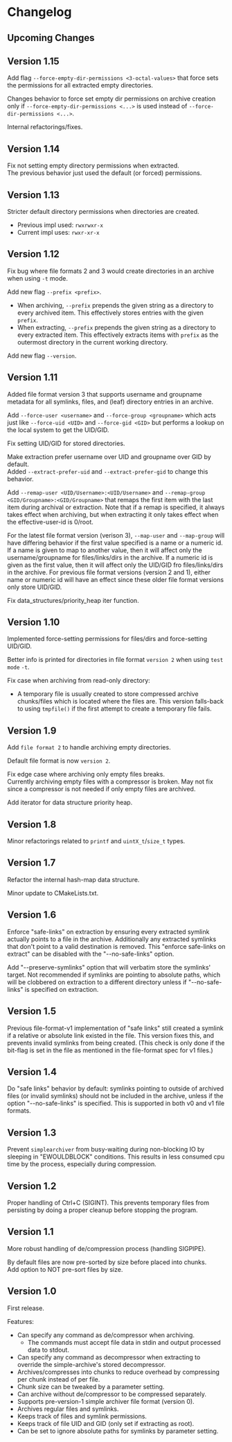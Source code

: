 # Changelog

## Upcoming Changes

## Version 1.15

Add flag `--force-empty-dir-permissions <3-octal-values>` that force sets the
permissions for all extracted empty directories.

Changes behavior to force set empty dir permissions on archive creation only if
`--force-empty-dir-permissions <...>` is used instead of
`--force-dir-permissions <...>`.

Internal refactorings/fixes.

## Version 1.14

Fix not setting empty directory permissions when extracted.  
The previous behavior just used the default (or forced) permissions.

## Version 1.13

Stricter default directory permissions when directories are created.

  - Previous impl used: `rwxrwxr-x`
  - Current impl uses: `rwxr-xr-x`

## Version 1.12

Fix bug where file formats 2 and 3 would create directories in an archive when
using `-t` mode.

Add new flag `--prefix <prefix>`.

  - When archiving, `--prefix` prepends the given string as a directory to every
    archived item. This effectively stores entries with the given `prefix`.
  - When extracting, `--prefix` prepends the given string as a directory to
    every extracted item. This effectively extracts items with `prefix` as the
    outermost directory in the current working directory.

Add new flag `--version`.

## Version 1.11

Added file format version 3 that supports username and groupname metadata for
all symlinks, files, and (leaf) directory entries in an archive.

Add `--force-user <username>` and `--force-group <groupname>` which acts just
like `--force-uid <UID>` and `--force-gid <GID>` but performs a lookup on the
local system to get the UID/GID.

Fix setting UID/GID for stored directories.

Make extraction prefer username over UID and groupname over GID by default.  
Added `--extract-prefer-uid` and `--extract-prefer-gid` to change this behavior.

Add `--remap-user <UID/Username>:<UID/Username>` and `--remap-group
<GID/Groupname>:<GID/Groupname>` that remaps the first item with the last item
during archival or extraction. Note that if a remap is specified, it always
takes effect when archiving, but when extracting it only takes effect when the
effective-user-id is 0/root.

For the latest file format version (verison 3), `--map-user` and `--map-group`
will have differing behavior if the first value specified is a name or a numeric
id.  If a name is given to map to another value, then it will affect only the
username/groupname for files/links/dirs in the archive. If a numeric id is given
as the first value, then it will affect only the UID/GID fro files/links/dirs in
the archive. For previous file format versions (version 2 and 1), either name or
numeric id will have an effect since these older file format versions only store
UID/GID.

Fix data_structures/priority_heap iter function.

## Version 1.10

Implemented force-setting permissions for files/dirs and force-setting UID/GID.

Better info is printed for directories in file format `version 2` when using
`test mode` `-t`.

Fix case when archiving from read-only directory:

- A temporary file is usually created to store compressed archive
chunks/files which is located where the files are. This version
falls-back to using `tmpfile()` if the first attempt to create a
temporary file fails.

## Version 1.9

Add `file format 2` to handle archiving empty directories.

Default file format is now `version 2`.

Fix edge case where archiving only empty files breaks.  
Currently archiving empty files with a compressor is broken. May not fix since
a compressor is not needed if only empty files are archived.

Add iterator for data structure priority heap.

## Version 1.8

Minor refactorings related to `printf` and `uintX_t`/`size_t` types.

## Version 1.7

Refactor the internal hash-map data structure.

Minor update to CMakeLists.txt.

## Version 1.6

Enforce "safe-links" on extraction by ensuring every extracted symlink actually
points to a file in the archive. Additionally any extracted symlinks that don't
point to a valid destination is removed. This "enforce safe-links on extract"
can be disabled with the "--no-safe-links" option.

Add "--preserve-symlinks" option that will verbatim store the symlinks' target.
Not recommended if symlinks are pointing to absolute paths, which will be
clobbered on extraction to a different directory unless if "--no-safe-links" is
specified on extraction.

## Version 1.5

Previous file-format-v1 implementation of "safe links" still created a symlink
if a relative or absolute link existed in the file. This version fixes this, and
prevents invalid symlinks from being created. (This check is only done if the
bit-flag is set in the file as mentioned in the file-format spec for v1 files.)

## Version 1.4

Do "safe links" behavior by default: symlinks pointing to outside of archived
files (or invalid symlinks) should not be included in the archive, unless if the
option "--no-safe-links" is specified. This is supported in both v0 and v1 file
formats.

## Version 1.3

Prevent `simplearchiver` from busy-waiting during non-blocking IO by sleeping
in "EWOULDBLOCK" conditions. This results in less consumed cpu time by the
process, especially during compression.

## Version 1.2

Proper handling of Ctrl+C (SIGINT). This prevents temporary files from
persisting by doing a proper cleanup before stopping the program.

## Version 1.1

More robust handling of de/compression process (handling SIGPIPE).

By default files are now pre-sorted by size before placed into chunks.  
Add option to NOT pre-sort files by size.

## Version 1.0

First release.

Features:

  - Can specify any command as de/compressor when archiving.
      - The commands must accept file data in stdin and output processed data to
        stdout.
  - Can specify any command as decompressor when extracting to override the
    simple-archive's stored decompressor.
  - Archives/compresses into chunks to reduce overhead by compressing per chunk
    instead of per file.
  - Chunk size can be tweaked by a parameter setting.
  - Can archive without de/compressor to be compressed separately.
  - Supports pre-version-1 simple archiver file format (version 0).
  - Archives regular files and symlinks.
  - Keeps track of files and symlink permissions.
  - Keeps track of file UID and GID (only set if extracting as root).
  - Can be set to ignore absolute paths for symlinks by parameter setting.
